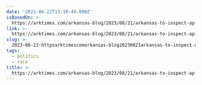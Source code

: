 ```yaml
---
date: '2023-08-22T13:10:40.000Z'
isBasedOn: >-
  https://arktimes.com/arkansas-blog/2023/08/21/arkansas-to-inspect-ap-african-american-studies-lesson-plans-for-evidence-of-critical-race-theory-indoctrination
link: >-
  https://arktimes.com/arkansas-blog/2023/08/21/arkansas-to-inspect-ap-african-american-studies-lesson-plans-for-evidence-of-critical-race-theory-indoctrination
slug: >-
  2023-08-22-httpsarktimescomarkansas-blog20230821arkansas-to-inspect-ap-african-american-studies-lesson-plans-for-evidence-of-critical-race-theory-indoctrination
tags:
  - politics
  - race
title: >-
  https://arktimes.com/arkansas-blog/2023/08/21/arkansas-to-inspect-ap-african-american-studies-lesson-plans-for-evidence-of-critical-race-theory-indoctrination
---
```


